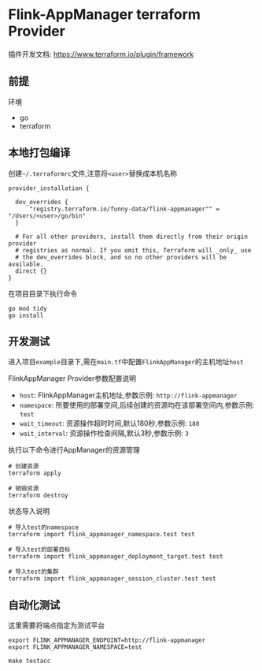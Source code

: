 # Flink-AppManager terraform Provider

插件开发文档: https://www.terraform.io/plugin/framework

## 前提
环境
- go
- terraform

## 本地打包编译
创建`~/.terraformrc`文件,注意将`<user>`替换成本机名称
```text
provider_installation {

  dev_overrides {
      "registry.terraform.io/funny-data/flink-appmanager"" = "/Users/<user>/go/bin"
  }

  # For all other providers, install them directly from their origin provider
  # registries as normal. If you omit this, Terraform will _only_ use
  # the dev_overrides block, and so no other providers will be available.
  direct {}
}
```

在项目目录下执行命令
```shell
go mod tidy
go install
```

## 开发测试

进入项目`example`目录下,需在`main.tf`中配置`FlinkAppManager`的主机地址`host`

FlinkAppManager Provider参数配置说明
- `host`: FlinkAppManager主机地址,参数示例: `http://flink-appmanager`
- `namespace`: 所要使用的部署空间,后续创建的资源均在该部署空间内,参数示例: `test`
- `wait_timeout`: 资源操作超时时间,默认180秒,参数示例: `180`
- `wait_interval`: 资源操作检查间隔,默认3秒,参数示例: `3`

执行以下命令进行AppManager的资源管理
```shell
# 创建资源
terraform apply

# 销毁资源
terraform destroy
```

状态导入说明
```shell
# 导入test的namespace
terraform import flink_appmanager_namespace.test test
 
# 导入test的部署目标
terraform import flink_appmanager_deployment_target.test test

# 导入test的集群
terraform import flink_appmanager_session_cluster.test test
```

## 自动化测试

这里需要将端点指定为测试平台
```shell
export FLINK_APPMANAGER_ENDPOINT=http://flink-appmanager
export FLINK_APPMANAGER_NAMESPACE=test

make testacc
```